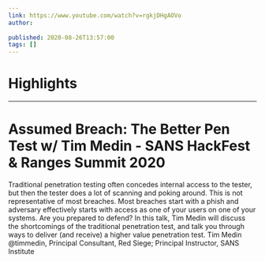 ```yaml
---
link: https://www.youtube.com/watch?v=rgkjDHgAOVo
author: 
   
published: 2020-08-26T13:57:00
tags: []
---
```

# Highlights


---
# Assumed Breach: The Better Pen Test w/ Tim Medin - SANS HackFest & Ranges Summit 2020
Traditional penetration testing often concedes internal access to the tester, but then the tester does a lot of scanning and poking around. This is not representative of most breaches. Most breaches start with a phish and adversary effectively starts with access as one of your users on one of your systems. Are you prepared to defend? In this talk, Tim Medin will discuss the shortcomings of the traditional penetration test, and talk you through ways to deliver (and receive) a higher value penetration test. Tim Medin @timmedin, Principal Consultant, Red Siege; Principal Instructor, SANS Institute